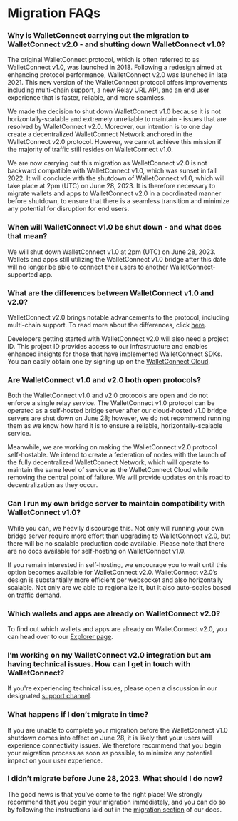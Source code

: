 # Migration FAQs

### Why is WalletConnect carrying out the migration to WalletConnect v2.0 - and shutting down WalletConnect v1.0?

The original WalletConnect protocol, which is often referred to as WalletConnect v1.0, was launched in 2018. Following a redesign aimed at enhancing protocol performance, WalletConnect v2.0 was launched in late 2021. This new version of the WalletConnect protocol offers improvements including multi-chain support, a new Relay URL API, and an end user experience that is faster, reliable, and more seamless.

We made the decision to shut down WalletConnect v1.0 because it is not horizontally-scalable and extremely unreliable to maintain - issues that are resolved by WalletConnect v2.0. Moreover, our intention is to one day create a decentralized WalletConnect Network anchored in the WalletConnect v2.0 protocol. However, we cannot achieve this mission if the majority of traffic still resides on WalletConnect v1.0.

We are now carrying out this migration as WalletConnect v2.0 is not backward compatible with WalletConnect v1.0, which was sunset in fall 2022. It will conclude with the shutdown of WalletConnect v1.0, which will take place at 2pm (UTC) on June 28, 2023. It is therefore necessary to migrate wallets and apps to WalletConnect v2.0 in a coordinated manner before shutdown, to ensure that there is a seamless transition and minimize any potential for disruption for end users. 

### When will WalletConnect v1.0 be shut down - and what does that mean?

We will shut down WalletConnect v1.0 at 2pm (UTC) on June 28, 2023. Wallets and apps still utilizing the WalletConnect v1.0 bridge after this date will no longer be able to connect their users to another WalletConnect-supported app.

### What are the differences between WalletConnect v1.0 and v2.0?

WalletConnect v2.0 brings notable advancements to the protocol, including multi-chain support. To read more about the differences, click [here](what-changed-from-v1.0.md).

Developers getting started with WalletConnect v2.0 will also need a project ID. This project ID provides access to our infrastructure and enables enhanced insights for those that have implemented WalletConnect SDKs. You can easily obtain one by signing up on the [WalletConnect Cloud](https://cloud.walletconnect.com/).

### Are WalletConnect v1.0 and v2.0 both open protocols?

Both the WalletConnect v1.0 and v2.0 protocols are open and do not enforce a single relay service. The WalletConnect v1.0 protocol can be operated as a self-hosted bridge server after our cloud-hosted v1.0 bridge servers are shut down on June 28; however, we do not recommend running them as we know how hard it is to ensure a reliable, horizontally-scalable service.

Meanwhile, we are working on making the WalletConnect v2.0 protocol self-hostable. We intend to create a federation of nodes with the launch of the fully decentralized WalletConnect Network, which will operate to maintain the same level of service as the WalletConnect Cloud while removing the central point of failure. We will provide updates on this road to decentralization as they occur. 

### Can I run my own bridge server to maintain compatibility with WalletConnect v1.0?

While you can, we heavily discourage this. Not only will running your own bridge server require more effort than upgrading to WalletConnect v2.0, but there will be no scalable production code available. Please note that there are no docs available for self-hosting on WalletConnect v1.0. 

If you remain interested in self-hosting, we encourage you to wait until this option becomes available for WalletConnect v2.0. WalletConnect v2.0’s design is substantially more efficient per websocket and also horizontally scalable. Not only are we able to regionalize it, but it also auto-scales based on traffic demand. 

### Which wallets and apps are already on WalletConnect v2.0?

To find out which wallets and apps are already on WalletConnect v2.0, you can head over to our [Explorer page](https://walletconnect.com/explorer?version=2).

### I’m working on my WalletConnect v2.0 integration but am having technical issues. How can I get in touch with WalletConnect?

If you're experiencing technical issues, please open a discussion in our designated [support channel](https://github.com/orgs/WalletConnect/discussions/categories/v1-v2-migration-support).

### What happens if I don’t migrate in time?

If you are unable to complete your migration before the WalletConnect v1.0 shutdown comes into effect on June 28, it is likely that your users will experience connectivity issues. We therefore recommend that you begin your migration process as soon as possible, to minimize any potential impact on your user experience.

### I didn’t migrate before June 28, 2023. What should I do now?

The good news is that you’ve come to the right place! We strongly recommend that you begin your migration immediately, and you can do so by following the instructions laid out in the [migration section](./overview.mdx) of our docs.
